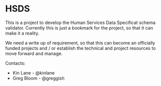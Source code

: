 # HSDS
This is a project to develop the Human Services Data Specificat schema validator. Currently this is just a bookmark for the project, so that it can make it a reality.

We need a write up of requirement, so that this can become an officially funded projects and / or establish the technical and project resources to move forward and manage.

Contacts:

* Kin Lane - @kinlane
* Greg Bloom - @greggish
